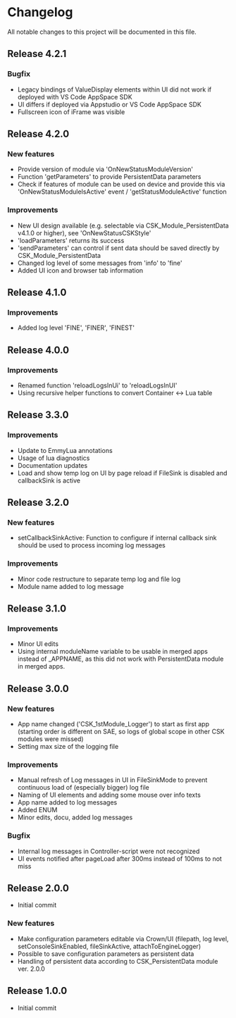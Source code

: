 # Changelog
All notable changes to this project will be documented in this file.

## Release 4.2.1

### Bugfix
- Legacy bindings of ValueDisplay elements within UI did not work if deployed with VS Code AppSpace SDK
- UI differs if deployed via Appstudio or VS Code AppSpace SDK
- Fullscreen icon of iFrame was visible

## Release 4.2.0

### New features
- Provide version of module via 'OnNewStatusModuleVersion'
- Function 'getParameters' to provide PersistentData parameters
- Check if features of module can be used on device and provide this via 'OnNewStatusModuleIsActive' event / 'getStatusModuleActive' function

### Improvements
- New UI design available (e.g. selectable via CSK_Module_PersistentData v4.1.0 or higher), see 'OnNewStatusCSKStyle'
- 'loadParameters' returns its success
- 'sendParameters' can control if sent data should be saved directly by CSK_Module_PersistentData
- Changed log level of some messages from 'info' to 'fine'
- Added UI icon and browser tab information

## Release 4.1.0

### Improvements
- Added log level 'FINE', 'FINER', 'FINEST'

## Release 4.0.0

### Improvements
- Renamed function 'reloadLogsInUi' to 'reloadLogsInUI'
- Using recursive helper functions to convert Container <-> Lua table

## Release 3.3.0

### Improvements

- Update to EmmyLua annotations
- Usage of lua diagnostics
- Documentation updates
- Load and show temp log on UI by page reload if FileSink is disabled and callbackSink is active

## Release 3.2.0

### New features
- setCallbackSinkActive: Function to configure if internal callback sink should be used to process incoming log messages

### Improvements
- Minor code restructure to separate temp log and file log
- Module name added to log message

## Release 3.1.0

### Improvements
- Minor UI edits
- Using internal moduleName variable to be usable in merged apps instead of _APPNAME, as this did not work with PersistentData module in merged apps.

## Release 3.0.0

### New features
- App name changed ('CSK_1stModule_Logger') to start as first app (starting order is different on SAE, so logs of global scope in other CSK modules were missed)
- Setting max size of the logging file

### Improvements
- Manual refresh of Log messages in UI in FileSinkMode to prevent continuous load of (especially bigger) log file
- Naming of UI elements and adding some mouse over info texts
- App name added to log messages
- Added ENUM
- Minor edits, docu, added log messages

### Bugfix
- Internal log messages in Controller-script were not recognized
- UI events notified after pageLoad after 300ms instead of 100ms to not miss

## Release 2.0.0
- Initial commit

### New features
- Make configuration parameters editable via Crown/UI (filepath, log level, setConsoleSinkEnabled, fileSinkActive, attachToEngineLogger)
- Possible to save configuration parameters as persistent data
- Handling of persistent data according to CSK_PersistentData module ver. 2.0.0

## Release 1.0.0
- Initial commit
